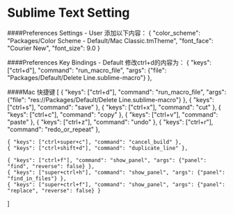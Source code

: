# Sublime Text Setting

####Preferences  Settings - User 添加以下内容：
{
    "color_scheme": "Packages/Color Scheme - Default/Mac Classic.tmTheme",
    "font_face": "Courier New",
    "font_size": 9.0
}

####Preferences  Key Bindings - Default 修改ctrl+d的内容为：
{ "keys": ["ctrl+d"], "command": "run_macro_file", "args": {"file": "Packages/Default/Delete Line.sublime-macro"} },

####Mac 快捷键
[
	{ "keys": ["ctrl+d"], "command": "run_macro_file", "args": {"file": "res://Packages/Default/Delete Line.sublime-macro"} },
	{ "keys": ["ctrl+s"], "command": "save" },
	{ "keys": ["ctrl+x"], "command": "cut" },
	{ "keys": ["ctrl+c"], "command": "copy" },
	{ "keys": ["ctrl+v"], "command": "paste" },
	{ "keys": ["ctrl+z"], "command": "undo" },
	{ "keys": ["ctrl+r"], "command": "redo_or_repeat" },

	{ "keys": ["ctrl+super+c"], "command": "cancel_build" },
	{ "keys": ["ctrl+shift+d"], "command": "duplicate_line" },

	{ "keys": ["ctrl+f"], "command": "show_panel", "args": {"panel": "find", "reverse": false} },
	{ "keys": ["super+ctrl+h"], "command": "show_panel", "args": {"panel": "find_in_files"} },
	{ "keys": ["super+ctrl+f"], "command": "show_panel", "args": {"panel": "replace", "reverse": false} }
]

